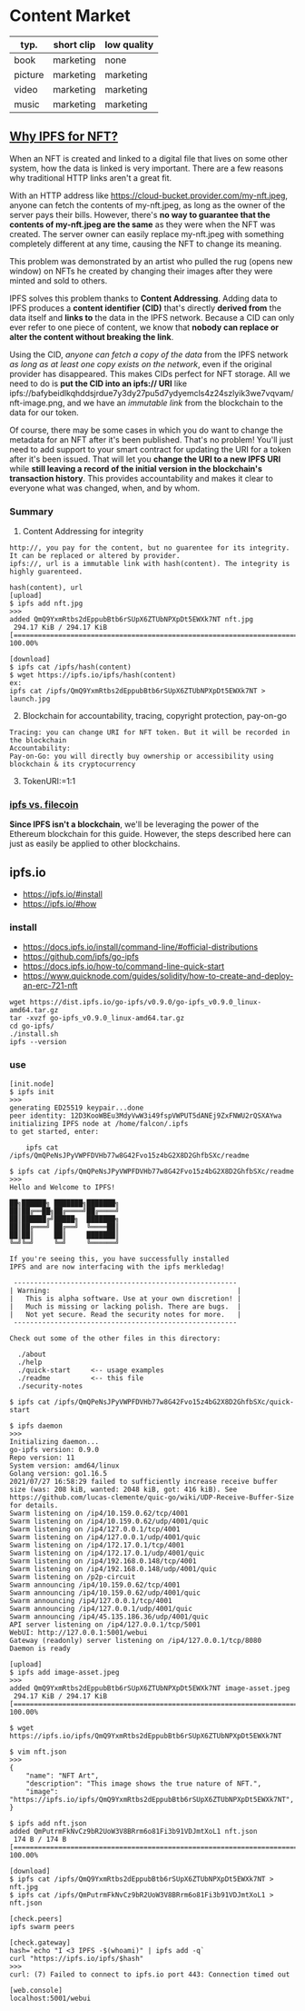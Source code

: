# Content Market

 typ. | short clip|low quality|
------|-----------|---
book  | marketing| none
picture| marketing|marketing
video | marketing|marketing
music | marketing|marketing
## [Why IPFS for NFT?](https://docs.ipfs.io/how-to/mint-nfts-with-ipfs/#how-ipfs-helps)

When an NFT is created and linked to a digital file that lives on some other system, how the data is linked is very important. There are a few reasons why traditional HTTP links aren't a great fit.

With an HTTP address like https://cloud-bucket.provider.com/my-nft.jpeg, anyone can fetch the contents of my-nft.jpeg, as long as the owner of the server pays their bills. However, there's **no way to guarantee that the contents of my-nft.jpeg are the same** as they were when the NFT was created. The server owner can easily replace my-nft.jpeg with something completely different at any time, causing the NFT to change its meaning.

This problem was demonstrated by an artist who pulled the rug (opens new window) on NFTs he created by changing their images after they were minted and sold to others.

IPFS solves this problem thanks to **Content Addressing**. Adding data to IPFS produces a **content identifier (CID)** that's directly **derived from** the data itself and **links to** the data in the IPFS network. Because a CID can only ever refer to one piece of content, we know that **nobody can replace or alter the content without breaking the link**.

Using the CID, *anyone can fetch a copy of the data* from the IPFS network *as long as at least one copy exists on the network*, even if the original provider has disappeared. This makes CIDs perfect for NFT storage. All we need to do is **put the CID into an ipfs:// URI** like ipfs://bafybeidlkqhddsjrdue7y3dy27pu5d7ydyemcls4z24szlyik3we7vqvam/nft-image.png, and we have an *immutable link* from the blockchain to the data for our token.

Of course, there may be some cases in which you do want to change the metadata for an NFT after it's been published. That's no problem! You'll just need to add support to your smart contract for updating the URI for a token after it's been issued. That will let you **change the URI to a new IPFS URI** while **still leaving a record of the initial version in the blockchain's transaction history**. This provides accountability and makes it clear to everyone what was changed, when, and by whom.
### Summary
1. Content Addressing for integrity
```
http://, you pay for the content, but no guarentee for its integrity. It can be replaced or altered by provider.
ipfs://, url is a immutable link with hash(content). The integrity is highly guarenteed.

hash(content), url
[upload]
$ ipfs add nft.jpg
>>>
added QmQ9YxmRtbs2dEppubBtb6rSUpX6ZTUbNPXpDt5EWXk7NT nft.jpg
 294.17 KiB / 294.17 KiB [====================================================================================================================================================================================================] 100.00%

[download]
$ ipfs cat /ipfs/hash(content)
$ wget https://ipfs.io/ipfs/hash(content)
ex:
ipfs cat /ipfs/QmQ9YxmRtbs2dEppubBtb6rSUpX6ZTUbNPXpDt5EWXk7NT > launch.jpg

```
2. Blockchain for accountability, tracing, copyright protection, pay-on-go
```
Tracing: you can change URI for NFT token. But it will be recorded in the blockchain
Accountability: 
Pay-on-Go: you will directly buy ownership or accessibility using blockchain & its cryptocurrency
```
3. TokenURI:=1:1


### [ipfs vs. filecoin](https://docs.ipfs.io/how-to/mint-nfts-with-ipfs/#a-short-introduction-to-nfts)

**Since IPFS isn't a blockchain**, we'll be leveraging the power of the Ethereum blockchain for this guide. However, the steps described here can just as easily be applied to other blockchains.
## ipfs.io
- https://ipfs.io/#install
- https://ipfs.io/#how
### install
- https://docs.ipfs.io/install/command-line/#official-distributions
- https://github.com/ipfs/go-ipfs
- https://docs.ipfs.io/how-to/command-line-quick-start
- https://www.quicknode.com/guides/solidity/how-to-create-and-deploy-an-erc-721-nft
```
wget https://dist.ipfs.io/go-ipfs/v0.9.0/go-ipfs_v0.9.0_linux-amd64.tar.gz
tar -xvzf go-ipfs_v0.9.0_linux-amd64.tar.gz
cd go-ipfs/
./install.sh
ipfs --version
```
### use
```
[init.node]
$ ipfs init
>>>
generating ED25519 keypair...done
peer identity: 12D3KooWBEu3MdyVwW3i49fspVWPUT5dANEj9ZxFNWU2rQSXAYwa
initializing IPFS node at /home/falcon/.ipfs
to get started, enter:

	ipfs cat /ipfs/QmQPeNsJPyVWPFDVHb77w8G42Fvo15z4bG2X8D2GhfbSXc/readme

$ ipfs cat /ipfs/QmQPeNsJPyVWPFDVHb77w8G42Fvo15z4bG2X8D2GhfbSXc/readme
>>>
Hello and Welcome to IPFS!

██╗██████╗ ███████╗███████╗
██║██╔══██╗██╔════╝██╔════╝
██║██████╔╝█████╗  ███████╗
██║██╔═══╝ ██╔══╝  ╚════██║
██║██║     ██║     ███████║
╚═╝╚═╝     ╚═╝     ╚══════╝

If you're seeing this, you have successfully installed
IPFS and are now interfacing with the ipfs merkledag!

 -------------------------------------------------------
| Warning:                                              |
|   This is alpha software. Use at your own discretion! |
|   Much is missing or lacking polish. There are bugs.  |
|   Not yet secure. Read the security notes for more.   |
 -------------------------------------------------------

Check out some of the other files in this directory:

  ./about
  ./help
  ./quick-start     <-- usage examples
  ./readme          <-- this file
  ./security-notes

$ ipfs cat /ipfs/QmQPeNsJPyVWPFDVHb77w8G42Fvo15z4bG2X8D2GhfbSXc/quick-start

$ ipfs daemon
>>>
Initializing daemon...
go-ipfs version: 0.9.0
Repo version: 11
System version: amd64/linux
Golang version: go1.16.5
2021/07/27 16:58:29 failed to sufficiently increase receive buffer size (was: 208 kiB, wanted: 2048 kiB, got: 416 kiB). See https://github.com/lucas-clemente/quic-go/wiki/UDP-Receive-Buffer-Size for details.
Swarm listening on /ip4/10.159.0.62/tcp/4001
Swarm listening on /ip4/10.159.0.62/udp/4001/quic
Swarm listening on /ip4/127.0.0.1/tcp/4001
Swarm listening on /ip4/127.0.0.1/udp/4001/quic
Swarm listening on /ip4/172.17.0.1/tcp/4001
Swarm listening on /ip4/172.17.0.1/udp/4001/quic
Swarm listening on /ip4/192.168.0.148/tcp/4001
Swarm listening on /ip4/192.168.0.148/udp/4001/quic
Swarm listening on /p2p-circuit
Swarm announcing /ip4/10.159.0.62/tcp/4001
Swarm announcing /ip4/10.159.0.62/udp/4001/quic
Swarm announcing /ip4/127.0.0.1/tcp/4001
Swarm announcing /ip4/127.0.0.1/udp/4001/quic
Swarm announcing /ip4/45.135.186.36/udp/4001/quic
API server listening on /ip4/127.0.0.1/tcp/5001
WebUI: http://127.0.0.1:5001/webui
Gateway (readonly) server listening on /ip4/127.0.0.1/tcp/8080
Daemon is ready

[upload]
$ ipfs add image-asset.jpeg
>>>
added QmQ9YxmRtbs2dEppubBtb6rSUpX6ZTUbNPXpDt5EWXk7NT image-asset.jpeg
 294.17 KiB / 294.17 KiB [====================================================================================================================================================================================================] 100.00%
 
$ wget https://ipfs.io/ipfs/QmQ9YxmRtbs2dEppubBtb6rSUpX6ZTUbNPXpDt5EWXk7NT

$ vim nft.json
>>>
{
    "name": "NFT Art",
    "description": "This image shows the true nature of NFT.",
    "image": "https://ipfs.io/ipfs/QmQ9YxmRtbs2dEppubBtb6rSUpX6ZTUbNPXpDt5EWXk7NT",
}

$ ipfs add nft.json
added QmPutrmFkNvCz9bR2UoW3V8BRrm6o81Fi3b91VDJmtXoL1 nft.json
 174 B / 174 B [==============================================================================================================================================================================================================] 100.00%
 
[download]
$ ipfs cat /ipfs/QmQ9YxmRtbs2dEppubBtb6rSUpX6ZTUbNPXpDt5EWXk7NT > nft.jpg
$ ipfs cat /ipfs/QmPutrmFkNvCz9bR2UoW3V8BRrm6o81Fi3b91VDJmtXoL1 > nft.json

[check.peers]
ipfs swarm peers

[check.gateway]
hash=`echo "I <3 IPFS -$(whoami)" | ipfs add -q`
curl "https://ipfs.io/ipfs/$hash"
>>>
curl: (7) Failed to connect to ipfs.io port 443: Connection timed out

[web.console]
localhost:5001/webui

```
